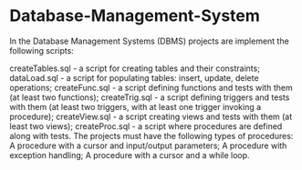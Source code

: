 # Database-Management-System

In the Database Management Systems (DBMS) projects are implement the following scripts:

createTables.sql - a script for creating tables and their constraints;
dataLoad.sql - a script for populating tables: insert, update, delete operations;
createFunc.sql - a script defining functions and tests with them (at least two functions);
createTrig.sql - a script defining triggers and tests with them (at least two triggers, with at least one trigger invoking a procedure);
createView.sql - a script creating views and tests with them (at least two views);
createProc.sql - a script where procedures are defined along with tests. The projects must have the following types of procedures:
  A procedure with a cursor and input/output parameters;
  A procedure with exception handling;
  A procedure with a cursor and a while loop.
